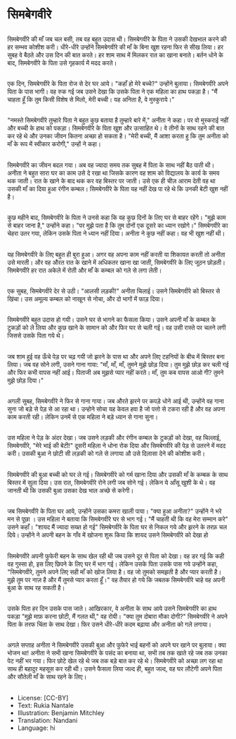 # सिमबेगवीरे

##
सिमबेगवीरे की माँ जब चल बसी, तब वह बहुत उदास थी। सिमबेगवीरे के पिता ने उसकी देखभाल करने की हर सम्भव कोशीश करी। धीरे-धीरे उन्होंने सिमबेगवीरे की माँ के बिना खुश रहना फिर से सीख लिया। हर सुबह वे बैठते और उस दिन की बात करते। हर शाम साथ में मिलकर रात का खाना बनाते। बर्तन धोने के बाद, सिमबेगवीरे के पिता उसे गृहकार्य में मदद करते।

##
 एक दिन, सिमबेगवीरे के पिता रोज से देर घर आये। "कहाँ हो मेरे बच्चे?" उन्होंने बुलाया। सिमबेगवीरे अपने पिता के पास भागी। वह रुक गई जब उसने देखा कि उसके पिता ने एक महिला का हाथ पकड़ा है। "मैं चाहता हूँ कि तुम किसी विशेष से मिलो, मेरी बच्ची। यह अनिता है, वे मुस्कुराये।"

##
"नमस्ते सिमबेगवीरे तुम्हारे पिता ने बहुत कुछ बताया है तुम्हारे बारे में," अनीता ने कहा। पर वो मुस्कराई नहीं और बच्ची के हाथ को पकड़ा। सिमबेगवीरे के पिता खुश और उत्साहित थे। वे तीनों के साथ रहने की बात कर रहे थे और उनका जीवन कितना अच्छा हो सकता है। "मेरी बच्ची, मैं आशा करता हु कि तुम अनीता को माँ के रूप में स्वीकार करोगी," उन्हों ने कहा।

##
सिमबेगवीरे का जीवन बदल गया। अब वह ज्यादा समय तक सुबह में पिता के साथ नहीं बैठ पाती थी। अनीता ने बहुत सारा घर का काम उसे दे रखा था जिसके कारण वह शाम को विद्यालय के कार्य के समय थक जाती। रात के खाने के बाद थक कर वह बिस्तर पर जाती। उसे एक ही चीज़ आराम देती वह था उसकी माँ का दिया हुआ रंगीन कम्बल। सिमबेगवीरे के पिता यह नहीं देख पा रहे थे कि उनकी बेटी खुश नहीं है।

##
कुछ महीने बाद, सिमबेगवीरे के पिता ने उनसे कहा कि वह कुछ दिनों के लिए घर से बाहर रहेंगे। "मुझे काम से बाहर जाना है," उन्होंने कहा। "पर मुझे पता है कि तुम दोनों एक दूसरे का ध्यान रखोगे।" सिमबेगवीरे का चेहरा उतर गया, लेकिन उसके पिता ने ध्यान नहीं दिया। अनीता ने कुछ नहीं कहा। वह भी खुश नहीं थी।

##
यह सिमबेगवीरे के लिए बहुत ही बुरा हुआ। अगर वह अपना काम नहीं करती या शिकायत करती तो अनीता उसे मारती। और वह औरत रात के खाने में अधिकतर खाना खा जाती, सिमबेगवीरे के लिए जूठन छोड़ती। सिमबेगवीरे हर रात अकेले में रोती और माँ के कम्बल को गले से लगा लेती।

##
एक सुबह, सिमबेगवीरे देर से उठी। "आलसी लड़की!" अनीता चिलाई। उसने सिमबेगवीरे को बिस्तर से खिंचा। उस अमूल्य कम्बल को नाखून से नोचा, और दो भागों में फाड़ दिया।

##
सिमबेगवीरे बहुत उदास हो गयी। उसने घर से भागने का फैसला किया। उसने अपनी माँ के कम्बल के टुकड़ों को ले लिया और कुछ खाने के सामान को और फिर घर से चली गई। वह उसी रास्ते पर चलने लगी जिससे उसके पिता गये थे।

##
जब शाम हुई वह ऊँचे पेड़ पर चढ़ गयी जो झरने के पास था और अपने लिए टहनियों के बीच में बिस्तर बना लिया। जब वह सोने लगी, उसने गाना गाया: "माँ, माँ, माँ, तुमने मुझे छोड़ दिया। तुम मुझे छोड़ कर चली गई और फिर कभी वापस नहीं आई। पिताजी अब मुझसे प्यार नहीं करते। माँ, तुम कब वापस आओ गी? तुमने मुझे छोड़ दिया।"

##
अगली सुबह, सिमबेगवीरे ने फिर से गाना गाया। जब औरते झरने पर कपड़े धोने आई थी, उन्होंने वह गाना सुना जो बड़े से पेड़ से आ रहा था। उन्होने सोचा यह केवल हवा है जो पत्तो से टकरा रही है और वह अपना काम करती रही। लेकिन उनमें से एक महिला ने बड़े ध्यान से गाना सुना।

##
उस महिला ने पेड़ के अंदर देखा। जब उसने लड़की और रंगीन कम्बल के टुकड़ों को देखा, वह चिल्लाई, सिमबेगवीरे, "मेरे भाई की बेटी!" दूसरी महिला ने धोना रोक दिया और सिमबेगवीरे की पेड़ से उतरने में मदद करी। उसकी बुआ ने छोटी सी लड़की को गले से लगाया औ उसे दिलासा देने की कोशीश करी।

##
सिमबेगवीरे की बुआ बच्ची को घर ले गई। सिमबेगवीरे को गर्म खाना दिया और उसकी माँ के कम्बक के साथ बिस्तर में सुला दिया। उस रात, सिमबेगवीरे रोने लगी जब सोने गई। लेकिन ये आँसू खुशी के थे। वह जानती थी कि उसकी बुआ उसका देख भाल अच्छे से करेगी।

##
जब सिमबेगवीरे के पिता घर आये, उन्होंने उसका कमरा खाली पाया। "क्या हुआ अनीता?" उन्होंने ने भरे मन से पूछा । उस महिला ने बताया कि सिमबेगवीरे घर से भाग गई। "मैं चाहती थी कि वह मेरा सम्मान करे" उसने कहाँ। "शायद मैं ज्यादा सख्त हो गई" सिमबेगवीरे के पिता घर से निकल गये और झरने के तरफ़ चल दिये। उन्होंने ने अपनी बहन के गाँव में खोजना शुरू किया कि शायद उसने सिमबेगवीरे को देखा हो

##
सिमबेगवीरे अपनी फुफेरी बहन के साथ खेल रही थी जब उसने दूर से पिता को देखा। वह डर गई कि कही वह गुस्सा हो, इस लिए छिपने के लिए घर में भाग गई। लेकिन उसके पिता उसके पास गये उन्होंने कहा, "सिमबेगवीरे, तुमने अपने लिए सही माँ को खोज लिया है। वह जो तुमको समझती है और प्यार करती है। मुझे तुम पर नाज़ है और मैं तुमसे प्यार करता हूँ।" वह तैयार हो गये कि जबतक सिमबेगवीरे चाहे वह अपनी बुआ के साथ रह सकती है।

##
उसके पिता हर दिन उसके पास जाते। आखिरकार, वे अनीता के साथ आये उसने सिमबेगवीरे का हाथ पकड़ा "मुझे माफ़ करना छोटी, मैं गलत थी," वह रोयी। "क्या तुम दोबारा मौका दोगी?" सिमबेगवीरे ने अपने पिता के तरफ चिंता के साथ देखा। फिर उसने धीरे-धीरे कदम बढ़ाया और अनीता को गले लगाया।

##
अगले सप्ताह अनीता ने सिमबेगवीरे उसकी बुआ और फुफेरे भाई बहनों को अपने घर खाने पर बुलाया। क्या भोजन था! अनीता ने सभी खाना सिमबेगवीरे के पसंद का बनाया था, सभी तब तक खाते रहे जब तक उनका पेट नहीं भर गया। फिर छोटे खेल रहे थे जब तक बड़े बात कर रहे थे। सिमबेगवीरे को अच्छा लग रहा था साथ ही बहादुर महसूस कर रही थी। उसने फैसला लिया जल्द ही, बहुत जल्द, वह घर लौटेगी अपने पिता और सौतेली माँ के साथ रहने के लिए।

##
* License: [CC-BY]
* Text: Rukia Nantale
* Illustration: Benjamin Mitchley
* Translation: Nandani
* Language: hi
